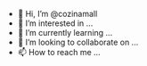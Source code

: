 - 👋 Hi, I’m @cozinamall
- 👀 I’m interested in ...
- 🌱 I’m currently learning ...
- 💞️ I’m looking to collaborate on ...
- 📫 How to reach me ...

<!---
cozinamall/cozinamall is a ✨ special ✨ repository because its `README.md` (this file) appears on your GitHub profile.
You can click the Preview link to take a look at your changes.
--->
